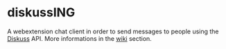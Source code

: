 # diskussING
A webextension chat client in order to send messages to people using the [Diskuss](https://github.com/SteeveDroz/diskuss) API. More informations in the [wiki](https://github.com/danydacosta/diskussING/wiki) section.
